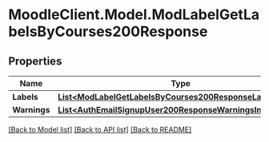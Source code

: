 # MoodleClient.Model.ModLabelGetLabelsByCourses200Response

## Properties

Name | Type | Description | Notes
------------ | ------------- | ------------- | -------------
**Labels** | [**List&lt;ModLabelGetLabelsByCourses200ResponseLabelsInner&gt;**](ModLabelGetLabelsByCourses200ResponseLabelsInner.md) |  | 
**Warnings** | [**List&lt;AuthEmailSignupUser200ResponseWarningsInner&gt;**](AuthEmailSignupUser200ResponseWarningsInner.md) |  | [optional] 

[[Back to Model list]](../README.md#documentation-for-models) [[Back to API list]](../README.md#documentation-for-api-endpoints) [[Back to README]](../README.md)

